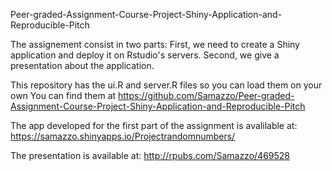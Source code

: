 Peer-graded-Assignment-Course-Project-Shiny-Application-and-Reproducible-Pitch

The assignement consist in two parts:
First, we need to create a Shiny application and deploy it on Rstudio's servers. 
Second, we give a presentation about the application.

This repository has the ui.R and server.R files so you can load them on your own
You can find them at https://github.com/Samazzo/Peer-graded-Assignment-Course-Project-Shiny-Application-and-Reproducible-Pitch

The app developed for the first part of the assignment is avalilable at: https://samazzo.shinyapps.io/Projectrandomnumbers/

The presentation is available at: http://rpubs.com/Samazzo/469528
